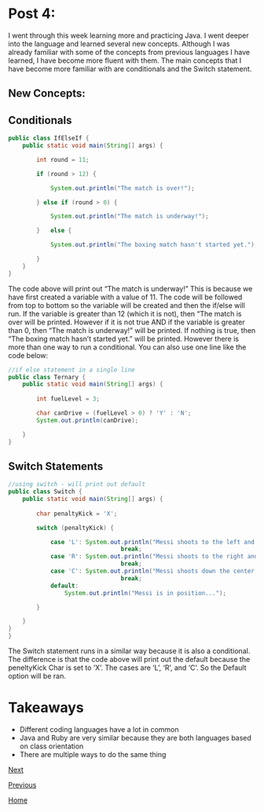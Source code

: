 # Post 4:

I went through this week learning more and practicing Java. I went deeper into the 
language and learned several new concepts. Although I was already familiar with 
some of the concepts from previous languages I have learned, I have become more 
fluent with them. The main concepts that I have become more familiar with are 
conditionals and the Switch statement. 

## New Concepts:

## Conditionals

```Java
public class IfElseIf {
	public static void main(String[] args) {

		int round = 11;

		if (round > 12) {

			System.out.println("The match is over!");

		} else if (round > 0) {

			System.out.println("The match is underway!");

		}	else {

			System.out.println("The boxing match hasn't started yet.");

		}	
	}
}
```

The code above will print out “The match is underway!” This is because we have first 
created a variable with a value of 11. The code will be followed from top to bottom 
so the variable will be created and then the if/else will run. If the variable is 
greater than 12 (which it is not), then “The match is over will be printed. However 
if it is not true AND if the variable is greater than 0, then “The match is underway!” 
will be printed. If nothing is true, then “The boxing match hasn’t started yet.” 
will be printed. However there is more than one way to run a conditional. You can 
also use one line like the code below: 

```Java
//if else statement in a single line
public class Ternary {
	public static void main(String[] args) {
		
		int fuelLevel = 3;

		char canDrive = (fuelLevel > 0) ? 'Y' : 'N';
		System.out.println(canDrive);

	}
}
```

## Switch Statements

```Java
//using switch - will print out default
public class Switch {
	public static void main(String[] args) {
		
		char penaltyKick = 'X';

		switch (penaltyKick) {

			case 'L': System.out.println("Messi shoots to the left and scores!");
								break; 
			case 'R': System.out.println("Messi shoots to the right and misses the goal!");
								break;
			case 'C': System.out.println("Messi shoots down the center, but the keeper blocks it!");
								break;
			default:
				System.out.println("Messi is in position...");

		}

	}
}
}
```

The Switch statement runs in a similar way because it is also a conditional. The 
difference is that the code above will print out the default because the peneltyKick 
Char is set to ‘X’. The cases are ‘L’, ‘R’, and ‘C’. So the Default option will be ran. 


# Takeaways
+ Different coding languages have a lot in common
+ Java and Ruby are very similar because they are both languages based on class orientation 
+ There are multiple ways to do the same thing


[Next](blog5.md)

[Previous](blog3.md)

[Home](../README.md)